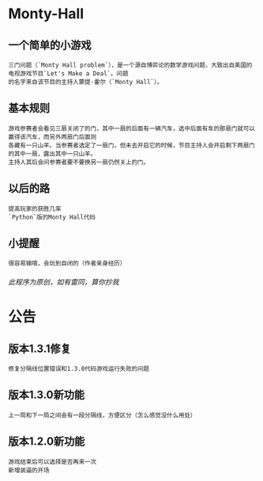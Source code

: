Monty-Hall
==========
## 一个简单的小游戏
    三门问题（`Monty Hall problem`），是一个源自博弈论的数学游戏问题，大致出自美国的电视游戏节目`Let's Make a Deal`。问题
    的名字来自该节目的主持人蒙提·霍尔（`Monty Hall`）。
## 基本规则
    游戏参赛者会看见三扇关闭了的门，其中一扇的后面有一辆汽车，选中后面有车的那扇门就可以赢得该汽车，而另外两扇门后面则
    各藏有一只山羊。当参赛者选定了一扇门，但未去开启它的时候，节目主持人会开启剩下两扇门的其中一扇，露出其中一只山羊。
    主持人其后会问参赛者要不要换另一扇仍然关上的门。
## 以后的路
    提高玩家的获胜几率
    `Python`版的Monty Hall代码
## 小提醒
    很容易输哦，会玩到自闭的（作者亲身经历）
###### 此程序为原创，如有雷同，算你抄我
公告
====
## 版本1.3.1修复
    修复分隔线位置错误和1.3.0代码游戏运行失败的问题
## 版本1.3.0新功能
    上一局和下一局之间会有一段分隔线，方便区分（怎么感觉没什么用处）
## 版本1.2.0新功能
    游戏结束后可以选择是否再来一次
    新增装逼的开场

